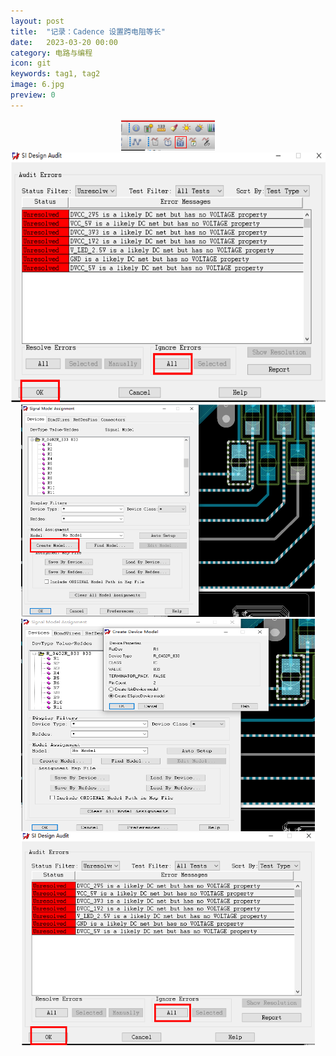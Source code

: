 ```yaml
---
layout: post
title:  "记录：Cadence 设置跨电阻等长"
date:   2023-03-20 00:00
category: 电路与编程
icon: git
keywords: tag1, tag2
image: 6.jpg
preview: 0
---
```


<div align = center>
<img src="/post-img/blog6/b6_0.png" width = "150" height = "50">
</div>

<div align = center>
<img src="/post-img/blog6/b6_1.png" width = "600" height = "400">
</div>

<div align = center>
<img src="/post-img/blog6/b6_2.png" width = "470" height = "340">
</div>

<div align = center>
<img src="/post-img/blog6/b6_3.png" width = "470" height = "340">
</div>

<div align = center>
<img src="/post-img/blog6/b6_1.png" width = "470" height = "340">
</div>
